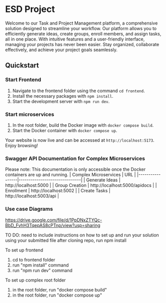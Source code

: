 # ESD Project

Welcome to our Task and Project Management platform, a comprehensive solution designed to streamline your workflow. Our platform allows you to efficiently generate ideas, create groups, enroll members, and assign tasks, all in one place. With intuitive features and a user-friendly interface, managing your projects has never been easier. Stay organized, collaborate effectively, and achieve your project goals seamlessly.

## Quickstart
### Start Frontend

1. Navigate to the frontend folder using the command `cd frontend`.
2. Install the necessary packages with `npm install`.
3. Start the development server with `npm run dev`.

### Start microservices

1. In the root folder, build the Docker image with `docker compose build`.
2. Start the Docker container with `docker compose up`.

Your website is now live and can be accessed at `http://localhost:5173`. Enjoy browsing!

### Swagger API Documentation for Complex Microservices

Please note: This documentation is only accessible once the Docker containers are up and running.
| Complex Microservices          | URL                           |
|-----------------|-------------------------------|
| Generate Ideas  | http://localhost:5000         |
| Group Creation  | http://localhost:5000/apidocs |
| Enrollment      | http://localhost:5002         |
| Create Tasks    | http://localhost:5003/api     |

### Use case Diagrams
https://drive.google.com/file/d/1PpDNxZTYQc-BbD_FvhH3TqepAS8cPTnp/view?usp=sharing

TO DO: need to include instructions on how to set up and run your solution using your submitted file
after cloning repo, run npm install

To set up frontend
1. cd to frontend folder
2. run "npm install" command
3. run "npm run dev" command

To set up complex root folder
1. in the root folder, run "docker compose build"
2. in the root folder, run "docker compose up"